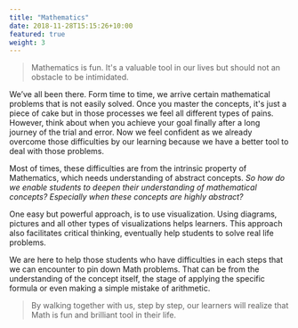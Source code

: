 ```yaml
---
title: "Mathematics"
date: 2018-11-28T15:15:26+10:00
featured: true
weight: 3
---
```


> Mathematics is fun. It's a valuable tool in our lives but should not an obstacle to be intimidated.

We’ve all been there. Form time to time, we arrive certain mathematical problems that is not easily solved.
Once you master the concepts, it's just a piece of cake but in those processes we feel all different types of pains.
However, think about when you achieve your goal finally after a long journey of the trial and error.
Now we feel confident as we already overcome those difficulties by our learning because we have a better tool to deal with those problems.

Most of times, these difficulties are from the intrinsic property of Mathematics, which needs understanding of abstract concepts.
*So how do we enable students to deepen their understanding of mathematical concepts? Especially when these concepts are highly abstract?*

One easy but powerful approach, is to use visualization. Using diagrams, pictures and all other types of visualizations helps learners.
This approach also facilitates critical thinking, eventually help students to solve real life problems.

We are here to help those students who have difficulties in each steps that we can encounter to pin down Math problems.
That can be from the understanding of the concept itself, the stage of applying the specific formula or even making a simple mistake of arithmetic.

> By walking together with us, step by step, our learners will realize that Math is fun and brilliant tool in their life.
